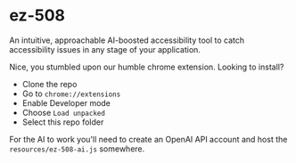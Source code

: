 # ez-508
An intuitive, approachable AI-boosted accessibility tool to catch accessibility issues in any stage of your application.

Nice, you stumbled upon our humble chrome extension. Looking to install?

- Clone the repo
- Go to `chrome://extensions`
- Enable Developer mode
- Choose `Load unpacked`
- Select this repo folder

For the AI to work you'll need to create an OpenAI API account and host the `resources/ez-508-ai.js` somewhere.

